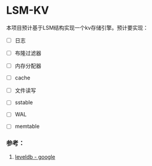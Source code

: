 # LSM-KV



本项目预计基于LSM结构实现一个kv存储引擎。预计要实现：

- [ ] 日志
- [ ] 布隆过滤器
- [ ] 内存分配器
- [ ] cache
- [ ] 文件读写
- [ ] sstable
- [ ] WAL
- [ ] memtable



### 参考：

1. [leveldb - google](https://github.com/google/leveldb)